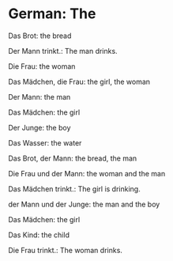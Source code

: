 # German: The

Das Brot: the bread

Der Mann trinkt.: The man drinks.

Die Frau: the woman

Das Mädchen, die Frau: the girl, the woman

Der Mann: the man

Das Mädchen: the girl

Der Junge: the boy

Das Wasser: the water

Das Brot, der Mann: the bread, the man

Die Frau und der Mann: the woman and the man

Das Mädchen trinkt.: The girl is drinking.

der Mann und der Junge: the man and the boy

Das Mädchen: the girl

Das Kind: the child

Die Frau trinkt.: The woman drinks.
